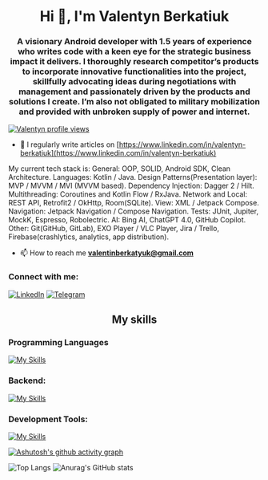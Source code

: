 <h1 align="center">Hi 👋, I'm Valentyn Berkatiuk</h1>
<h3 align="center">A visionary Android developer with 1.5 years of experience who writes code with a keen eye for the strategic business impact it delivers. I thoroughly research competitor’s products to incorporate innovative functionalities into the project, skillfully advocating ideas during negotiations with management and passionately driven by the products and solutions I create. I’m also not obligated to military mobilization and provided with unbroken supply of power and internet.</h3>

[![Valentyn profile views](https://u8views.com/api/v1/github/profiles/72772459/views/day-week-month-total-count.svg)](https://u8views.com/github/ValentynBerkatiuk)

- 📝 I regularly write articles on [https://www.linkedin.com/in/valentyn-berkatiuk](https://www.linkedin.com/in/valentyn-berkatiuk)

My current tech stack is:
General: OOP, SOLID, Android SDK, Clean Architecture.
Languages: Kotlin / Java.
Design Patterns(Presentation layer): MVP / MVVM / MVI (MVVM based).
Dependency Injection: Dagger 2 / Hilt.
Multithreading: Coroutines and Kotlin Flow / RxJava.
Network and Local: REST API, Retrofit2 / OkHttp, Room(SQLite).
View: XML / Jetpack Compose.
Navigation: Jetpack Navigation / Compose Navigation.
Tests: JUnit, Jupiter, MockK, Espresso, Robolectric.
AI: Bing AI, ChatGPT 4.0, GitHub Copilot.
Other: Git(GitHub, GitLab), EXO Player / VLC Player, Jira / Trello, Firebase(crashlytics, analytics, app distribution).

- 📫 How to reach me **valentinberkatyuk@gmail.com**

<h3 align="left">Connect with me:</h3>

[![LinkedIn](https://img.shields.io/badge/LinkedIn-0077B5?style=for-the-badge&logo=linkedin&logoColor=white)](https://www.linkedin.com/in/valentyn-berkatiuk/)
[![Telegram](https://img.shields.io/badge/Telegram-2CA5E0?style=for-the-badge&logo=telegram&logoColor=white)](https://t.me/Valentyn_Berkut)

<h2 align="center">My skills</h3>
<h3 align="left">Programming Languages</h3>

[![My Skills](https://skillicons.dev/icons?i=kotlin,java)](https://skillicons.dev)

<h3 align="left">Backend:</h3>

[![My Skills](https://skillicons.dev/icons?i=ktor,sqlite)](https://dou.ua/users/alla-kaplia/topics/)

<h3 align="left">Development Tools: </h3>

[![My Skills](https://skillicons.dev/icons?i=androidstudio,idea,git,github,gitlab)](https://skillicons.dev)


[![Ashutosh's github activity graph](https://github-readme-activity-graph.vercel.app/graph?username=ValentynBerkatiuk&theme=github-compact)](https://github.com/ashutosh00710/github-readme-activity-graph)



![Top Langs](https://github-readme-stats.vercel.app/api/top-langs/?username=ValentynBerkatiuk&size_weight=0&count_weight=1&theme=github-compact)
![Anurag's GitHub stats](https://github-readme-stats.vercel.app/api?username=ValentynBerkatiuk&show_icons=true&theme=github-compact)
